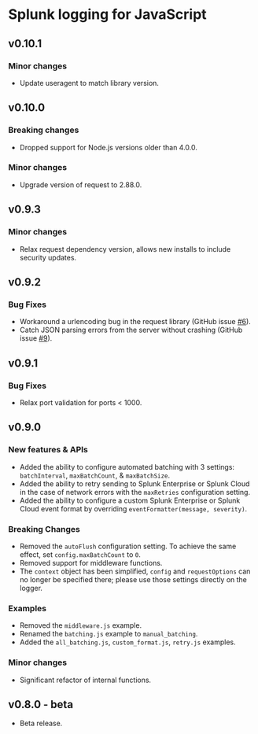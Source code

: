 # Splunk logging for JavaScript

## v0.10.1

### Minor changes

* Update useragent to match library version.

## v0.10.0

### Breaking changes

* Dropped support for Node.js versions older than 4.0.0.

### Minor changes

* Upgrade version of request to 2.88.0.

## v0.9.3

### Minor changes

* Relax request dependency version, allows new installs to include security updates.

## v0.9.2

### Bug Fixes

* Workaround a urlencoding bug in the request library (GitHub issue [#6](https://github.com/splunk/splunk-javascript-logging/issues/6)).
* Catch JSON parsing errors from the server without crashing (GitHub issue [#9](https://github.com/splunk/splunk-javascript-logging/issues/9)).

## v0.9.1

### Bug Fixes

* Relax port validation for ports < 1000.

## v0.9.0

### New features & APIs

* Added the ability to configure automated batching with 3 settings: `batchInterval`, `maxBatchCount`, & `maxBatchSize`.
* Added the ability to retry sending to Splunk Enterprise or Splunk Cloud in the case of network errors with the `maxRetries` configuration setting.
* Added the ability to configure a custom Splunk Enterprise or Splunk Cloud event format by overriding `eventFormatter(message, severity)`.

### Breaking Changes

* Removed the `autoFlush` configuration setting. To achieve the same effect, set `config.maxBatchCount` to `0`.
* Removed support for middleware functions.
* The `context` object has been simplified, `config` and `requestOptions` can no longer be specified there; please use those settings directly on the logger.

### Examples

* Removed the `middleware.js` example.
* Renamed the `batching.js` example to `manual_batching`.
* Added the `all_batching.js`, `custom_format.js`, `retry.js` examples.

### Minor changes

* Significant refactor of internal functions.

## v0.8.0 - beta

* Beta release.

